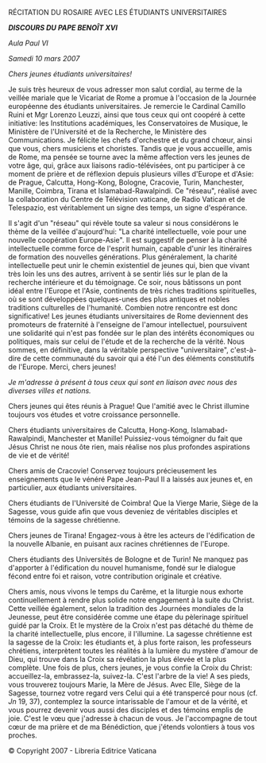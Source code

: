 RÉCITATION DU ROSAIRE AVEC LES ÉTUDIANTS UNIVERSITAIRES

***DISCOURS DU PAPE BENOÎT XVI***

*Aula Paul VI*

*Samedi 10 mars 2007*

*Chers jeunes étudiants universitaires!*

Je suis très heureux de vous adresser mon salut cordial, au terme de la veillée mariale que le Vicariat de Rome a promue à l'occasion de la Journée européenne des étudiants universitaires. Je remercie le Cardinal Camillo Ruini et Mgr Lorenzo Leuzzi, ainsi que tous ceux qui ont coopéré à cette initiative: les Institutions académiques, les Conservatoires de Musique, le Ministère de l'Université et de la Recherche, le Ministère des Communications. Je félicite les chefs d'orchestre et du grand chœur, ainsi que vous, chers musiciens et choristes. Tandis que je vous accueille, amis de Rome, ma pensée se tourne avec la même affection vers les jeunes de votre âge, qui, grâce aux liaisons radio-télévisées, ont pu participer à ce moment de prière et de réflexion depuis plusieurs villes d'Europe et d'Asie: de Prague, Calcutta, Hong-Kong, Bologne, Cracovie, Turin, Manchester, Manille, Coimbra, Tirana et Islamabad-Rawalpindi. Ce "réseau", réalisé avec la collaboration du Centre de Télévision vaticane, de Radio Vatican et de Telespazio, est véritablement un signe des temps, un signe d'espérance.

Il s'agit d'un "réseau" qui révèle toute sa valeur si nous considérons le thème de la veillée d'aujourd'hui: "La charité intellectuelle, voie pour une nouvelle coopération Europe-Asie". Il est suggestif de penser à la charité intellectuelle comme force de l'esprit humain, capable d'unir les itinéraires de formation des nouvelles générations. Plus généralement, la charité intellectuelle peut unir le chemin existentiel de jeunes qui, bien que vivant très loin les uns des autres, arrivent à se sentir liés sur le plan de la recherche intérieure et du témoignage. Ce soir, nous bâtissons un pont idéal entre l'Europe et l'Asie, continents de très riches traditions spirituelles, où se sont développées quelques-unes des plus antiques et nobles traditions culturelles de l'humanité. Combien notre rencontre est donc significative! Les jeunes étudiants universitaires de Rome deviennent des promoteurs de fraternité à l'enseigne de l'amour intellectuel, poursuivent une solidarité qui n'est pas fondée sur le plan des intérêts économiques ou politiques, mais sur celui de l'étude et de la recherche de la vérité. Nous sommes, en définitive, dans la véritable perspective "universitaire", c'est-à-dire de cette communauté du savoir qui a été l'un des éléments constitutifs de l'Europe. Merci, chers jeunes!

*Je m'adresse à présent à tous ceux qui sont en liaison avec nous des diverses villes et nations.*

Chers jeunes qui êtes réunis à Prague! Que l'amitié avec le Christ illumine toujours vos études et votre croissance personnelle.

Chers étudiants universitaires de Calcutta, Hong-Kong, Islamabad-Rawalpindi, Manchester et Manille! Puissiez-vous témoigner du fait que Jésus Christ ne nous ôte rien, mais réalise nos plus profondes aspirations de vie et de vérité!

Chers amis de Cracovie! Conservez toujours précieusement les enseignements que le vénéré Pape Jean-Paul II a laissés aux jeunes et, en particulier, aux étudiants universitaires.

Chers étudiants de l'Université de Coimbra! Que la Vierge Marie, Siège de la Sagesse, vous guide afin que vous deveniez de véritables disciples et témoins de la sagesse chrétienne.

Chers jeunes de Tirana! Engagez-vous à être les acteurs de l'édification de la nouvelle Albanie, en puisant aux racines chrétiennes de l'Europe.

Chers étudiants des Universités de Bologne et de Turin! Ne manquez pas d'apporter à l'édification du nouvel humanisme, fondé sur le dialogue fécond entre foi et raison, votre contribution originale et créative.

Chers amis, nous vivons le temps du Carême, et la liturgie nous exhorte continuellement à rendre plus solide notre engagement à la suite du Christ. Cette veillée également, selon la tradition des Journées mondiales de la Jeunesse, peut être considérée comme une étape du pèlerinage spirituel guidé par la Croix. Et le mystère de la Croix n'est pas détaché du thème de la charité intellectuelle, plus encore, il l'illumine. La sagesse chrétienne est la sagesse de la Croix: les étudiants et, à plus forte raison, les professeurs chrétiens, interprètent toutes les réalités à la lumière du mystère d'amour de Dieu, qui trouve dans la Croix sa révélation la plus élevée et la plus complète. Une fois de plus, chers jeunes, je vous confie la Croix du Christ: accueillez-la, embrassez-la, suivez-la. C'est l'arbre de la vie! A ses pieds, vous trouverez toujours Marie, la Mère de Jésus. Avec Elle, Siège de la Sagesse, tournez votre regard vers Celui qui a été transpercé pour nous (cf. *Jn* 19, 37), contemplez la source intarissable de l'amour et de la vérité, et vous pourrez devenir vous aussi des disciples et des témoins emplis de joie. C'est le vœu que j'adresse à chacun de vous. Je l'accompagne de tout cœur de ma prière et de ma Bénédiction, que j'étends volontiers à tous vos proches.

© Copyright 2007 - Libreria Editrice Vaticana
